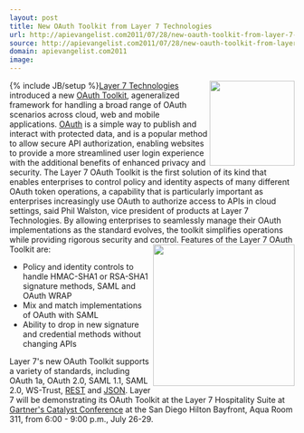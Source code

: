 ```yaml
---
layout: post
title: New OAuth Toolkit from Layer 7 Technologies
url: http://apievangelist.com2011/07/28/new-oauth-toolkit-from-layer-7-technologies/
source: http://apievangelist.com2011/07/28/new-oauth-toolkit-from-layer-7-technologies/
domain: apievangelist.com2011
image: 
---
```

{% include JB/setup %}<a title="OAuth" href="http://www.apievangelist.com/ecosystem-building-blocks-detail.php?Building_Block_ID=184"><img src="http://kinlane-productions.s3.amazonaws.com/OAuth.png"  width="150" align="right" /></a><a title="Layer 7 Technologies" href="http://www.layer7tech.com/">Layer 7 Technologies</a> introduced a new <a title="OAuth Toolkit" href="http://www.layer7tech.com/products/oauth-toolkit">OAuth Toolkit</a>, ageneralized framework for handling a broad range of OAuth scenarios across cloud, web and mobile applications.
<a title="OAuth" href="http://www.apievangelist.com/ecosystem-building-blocks-detail.php?Building_Block_ID=184">OAuth</a> is a simple way to publish and interact with protected data, and is a popular method to allow secure API authorization, enabling websites to provide a more streamlined user login experience with the additional benefits of enhanced privacy and security.
The Layer 7 OAuth Toolkit is the first solution of its kind that enables enterprises to control policy and identity aspects of many different OAuth token operations, a capability that is particularly important as enterprises increasingly use OAuth to authorize access to APIs in cloud settings, said Phil Walston, vice president of products at Layer 7 Technologies. By allowing enterprises to seamlessly manage their OAuth implementations as the standard evolves, the toolkit simplifies operations while providing rigorous security and control.<a title="Layer 7 Technologies" href="http://www.layer7tech.com/"><img src="http://kinlane-productions.s3.amazonaws.com/api-service-providers/layer7-logo.png"  width="250" align="right" /></a>
Features of the Layer 7 OAuth Toolkit are:
<ul>
     <li>Policy and identity controls to handle HMAC-SHA1 or RSA-SHA1 signature methods, SAML and OAuth WRAP
     </li>
     <li>Mix and match implementations of OAuth with SAML
     </li>
     <li>Ability to drop in new signature and credential methods without changing APIs
     </li>
</ul>Layer 7's new OAuth Toolkit supports a variety of standards, including OAuth 1a, OAuth 2.0, SAML 1.1, SAML 2.0, WS-Trust, <a title="REST" href="http://www.apievangelist.com/ecosystem-building-blocks-detail.php?Building_Block_ID=196">REST</a> and <a title="JSON" href="http://blog.apievangelist.com/2011/01/27/api-technology-json/">JSON</a>.
Layer 7 will be demonstrating its OAuth Toolkit at the Layer 7 Hospitality Suite at <a title="Gartners Catalyst Conference" href="http://www.gartner.com/technology/summits/na/catalyst/">Gartner's Catalyst Conference</a> at the San Diego Hilton Bayfront, Aqua Room 311, from 6:00 - 9:00 p.m., July 26-29.
